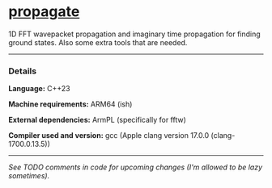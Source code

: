 # <u>propagate</u>
1D FFT wavepacket propagation and imaginary time propagation for finding ground states. Also some extra tools that are needed.

---
### Details
**Language:** C++23

**Machine requirements:** ARM64 (ish)

**External dependencies:** ArmPL (specifically for fftw)

**Compiler used and version:** gcc (Apple clang version 17.0.0 (clang-1700.0.13.5))

---

*See TODO comments in code for upcoming changes (I'm allowed to be lazy sometimes).*
